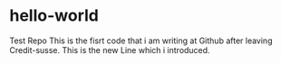 # hello-world
Test Repo
This is the fisrt code that i am writing at Github after leaving Credit-susse.
This is the new Line which i introduced.
